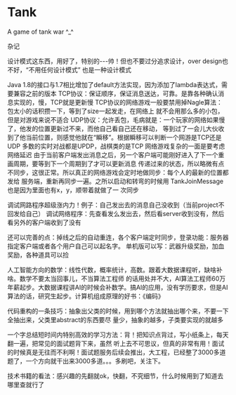 # Tank
A game of tank war  ^_^

杂记

设计模式这东西，用好了，特别的---帅！但也不要过分追求设计，over design也不好，“不用任何设计模式”
也是一种设计模式

Java 1.8的接口与1.7相比增加了default方法实现，因为添加了lambda表达式，需要兼容之前的版本
TCP协议：保证顺序，保证消息送达，可靠。是靠各种确认消息实现的，慢，TCP就是更新慢
		TCP协议的网络游戏一般要禁用掉Nagle算法：包太小的话积攒一下，等到了size一起发走，在网络上
		就不会用那么多的小包，但是对游戏来说不适合
UDP协议：允许丢包，毛病就是：一个玩家的网络如果慢了，他发的位置更新过不来，而他自己看自己还在移动，
        等到过了一会儿大伙收到了他当前位置，则感觉他就在“瞬移”。根据瞬移可以判断一个网游是TCP还是UDP
        多数的实时对战都是UPDP，战棋类的是TCP
网络游戏复杂的一面是要考虑网络延迟
由于当前客户端发出消息之后，另一个客户端可能刚好进入了下一个重画周期，要等到下一个周期到了才可以更新消息
传递过来的状态，所以略微有点不同步，这很正常。所以真正的网络游戏会定时地做同步：每个人的最新的位置都发给
服务端，重新再同步一遍。之所以启动和转弯的时候用 TankJoinMessage 也是因为里面也有x，y，顺带着就做了一
次同步

调试网路程序超级涨内力！例子：自己发出去的消息自己没收到（当前project不回发给自己）
调试网络程序：先查看发么发出去，然后看server收到没有，然后看另外的客户端收到了没有

还可以完善的点：掉线之后的自动重连，各个客户端定时同步，登录功能：服务器指定客户端或者各个用户自己可以起名字。
单机版可以写：武器升级奖励，加血奖励，各种道具可以捡

人工智能方向的数学：线性代数，概率统计，高数。跟着大数据课程听，缺啥补啥。数学不要太当回事儿，不当算法工程师
的话用处并不大，AI算法工程师60万年薪起步。大数据课程讲AI的时候会补数学。搞AI的应用，没有学历要求，但是AI
算法的话，研究生起步。计算机组成原理的好书：《编码》

代码重构的一条技巧：抽象出父类的时候，用到哪个方法就抽出哪个来，不要一下全抽出来，父类里abstract的东西要尽
量少，抽象的越多，子类要实现的就越多

一个字总结短时间内特别高效的学习方法：背！把知识点背过，写小纸条上，每天翻一遍，把常见的面试题背下来，虽然
听上去不可思议，但真的非常有用！面试的时候真是无往而不利啊！面试题服务后续会推出，大工程，已经整了3000多道
题了，一个方向就干出来3000多道。。。多刷吧，关注下。

技术书籍的看法：感兴趣的先翻就ok，快翻，不究细节，什么时候用到了知道去哪里查就行了